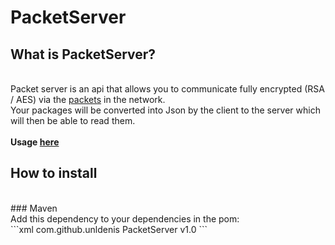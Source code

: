 # PacketServer
## What is PacketServer? 
<br>
Packet server is an api that allows you to communicate fully encrypted (RSA / AES) via the <a href="https://github.com/unldenis/PacketServer/blob/3b9685a3d16fa8a3d7e96882f25ff92db3b1fe8e/src/main/java/com/github/unldenis/packet/Packet.java#L6">packets</a> in the network.
<br>
Your packages will be converted into Json by the client to the server which will then be able to read them.
<br><br><b>
Usage <a href="https://github.com/unldenis/PacketServer/tree/master/src/test/java">here</a></b>
  
## How to install
<br>
### Maven
<br>
Add this dependency to your dependencies in the pom:
<br>
```xml
<dependency>
  <groupId>com.github.unldenis</groupId>
  <artifactId>PacketServer</artifactId>
  <version>v1.0</version>
</dependency>
```
